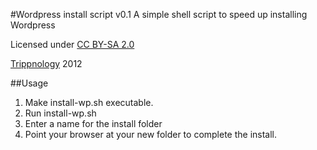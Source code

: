 #Wordpress install script v0.1
A simple shell script to speed up installing Wordpress

Licensed under [CC BY-SA 2.0](https://creativecommons.org/licenses/by-sa/2.0/uk/)

[Trippnology](http://www.trippnology.com/) 2012

##Usage
1. Make install-wp.sh executable.
2. Run install-wp.sh
3. Enter a name for the install folder
4. Point your browser at your new folder to complete the install.